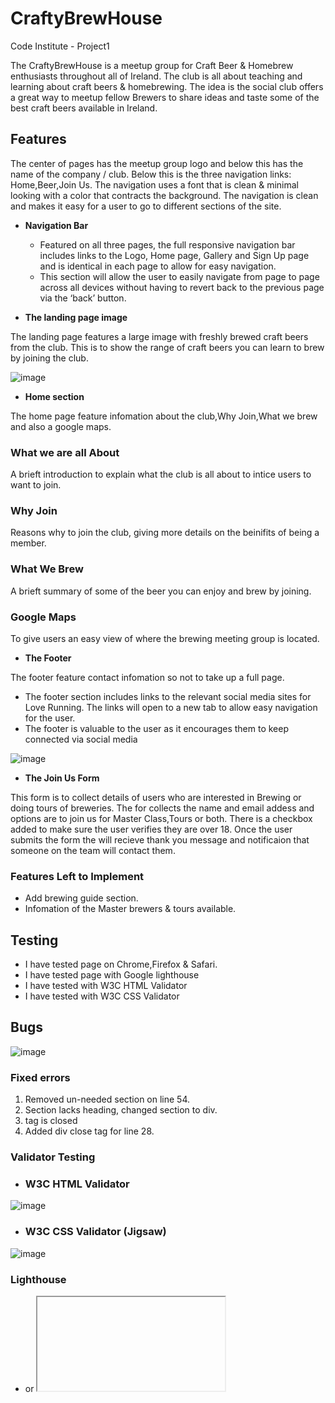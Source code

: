 # CraftyBrewHouse
Code Institute - Project1

The CraftyBrewHouse is a meetup group for Craft Beer & Homebrew enthusiasts throughout all of Ireland.
The club is all about teaching and learning about craft beers & homebrewing.
The idea is the social club offers a great way to meetup fellow Brewers to share ideas and taste some of the best craft beers available in Ireland.

## Features 

The center of pages has the meetup group logo and below this has the name of the company / club.
Below this is the three navigation links: Home,Beer,Join Us.
The navigation uses a font that is clean & minimal looking with a color that contracts the background.
The navigation is clean and makes it easy for a user to go to different sections of the site.

- __Navigation Bar__

  - Featured on all three pages, the full responsive navigation bar includes links to the Logo, Home page, Gallery and Sign Up page and is identical in each page to allow for easy navigation.
  - This section will allow the user to easily navigate from page to page across all devices without having to revert back to the previous page via the ‘back’ button. 

- __The landing page image__

The landing page features a large image with freshly brewed craft beers from the club. 
This is to show the range of craft beers you can learn to brew by joining the club.

![image](https://user-images.githubusercontent.com/5288061/159925979-3c885eaa-8664-4d5c-ade8-2b3dadf7026c.png)
     
- __Home section__

The home page feature infomation about the club,Why Join,What we brew and also a google maps.

### What we are all About
A brieft introduction to explain what the club is all about to intice users to want to join.

### Why Join
Reasons why to join the club, giving more details on the beinifits of being a member.

### What We Brew
A brieft summary of some of the beer you can enjoy and brew by joining.

### Google Maps
To give users an easy view of where the brewing meeting group is located.

- __The Footer__ 

The footer feature contact infomation so not to take up a full page.

  - The footer section includes links to the relevant social media sites for Love Running. The links will open to a new tab to allow easy navigation for the user. 
  - The footer is valuable to the user as it encourages them to keep connected via social media

![image](https://user-images.githubusercontent.com/5288061/160213774-c5c607bc-b55b-4a08-a867-d825867b72d7.png)


- __The Join Us Form__

This form is to collect details of users who are interested in Brewing or doing tours of breweries. 
The for collects the name and email addess and options are to join us for Master Class,Tours or both.
There is a checkbox added to make sure the user verifies they are over 18.
Once the user submits the form the will recieve thank you message and notificaion that someone on the team will contact them.


### Features Left to Implement

- Add brewing guide section.
- Infomation of the Master brewers & tours available.

## Testing 

- I have tested page on Chrome,Firefox & Safari.
- I have tested page with Google lighthouse
- I have tested with  W3C HTML Validator
- I have tested with W3C CSS Validator

## Bugs

![image](https://user-images.githubusercontent.com/5288061/160015788-510510fe-c082-456b-88c5-b3903e8fd0a8.png)

### Fixed errors

1. Removed un-needed section on line 54.
2. Section lacks heading, changed section to div.
3. tag is closed
4. Added div close tag for line 28.

### Validator Testing 

- ### W3C HTML Validator
![image](https://user-images.githubusercontent.com/5288061/160016414-5fa68a88-2be2-4743-881e-c1dcbfa9afcd.png)


- ### W3C CSS Validator (Jigsaw)
![image](https://user-images.githubusercontent.com/5288061/160022096-4bffb45f-651a-48a3-a6e1-633756b43122.png)

### Lighthouse 
- <frame> or <iframe> elements do not have a title - added title.
- Page lacks the HTML doctype, thus triggering quirks-modeDocument must contain a doctype - docutype was added.
- Serves images with low resolution - resized the images & set image & width height.
- Web app manifest or service worker do not meet the installability requirements 1 reason
- Resized Image

### Mobile
![image](https://user-images.githubusercontent.com/5288061/160017165-9c15c431-c73f-423d-9b53-7128506b97ee.png)

### Desktop
![image](https://user-images.githubusercontent.com/5288061/160023019-407dcfa0-a42d-4b94-a586-cc0e5c8d634a.png)

### Unfixed Bugs
There are no known Unfixed Bugs.

## Deployment
  
This site was designed and planned out with wireframes before deployment.
There were some minor tweaks from this original design.
- About page changed to beer.
-Contact page moved to footer.
- Added testimonial to join us page.
  
HOME
![image](https://user-images.githubusercontent.com/5288061/160214321-d83475e8-6ffe-4742-8c3a-e17ea1662b76.png)
BEER
![image](https://user-images.githubusercontent.com/5288061/160214426-b155e695-1168-4371-bc87-333defcf89eb.png)
JOIN
![image](https://user-images.githubusercontent.com/5288061/160214400-7e2bfa48-3fc0-4413-8de7-79396b612896.png)


This section should describe the process you went through to deploy the project to a hosting platform (e.g. GitHub) 

  - The site was deployed to GitHub pages. The steps to deploy are as follows: 
  - In the GitHub repository, navigate to the Settings tab 
  - From the source section drop-down menu, select the Master Branch
  - Once the master branch has been selected, the page will be automatically refreshed with a detailed ribbon display to indicate the successful deployment. 

The live link can be found here - https://niallos11.github.io/crafty-brew-house/

## Credits 
- Code Institute 
- My Mentor Caleb Mbakwe for help and advise.
   
Content
Page was inspired by the LoveRunning & CoderCoffeeHouse Projects completed in the Code Institute course.
I looked at some Irish craft beer websites to take inspiration from;
- https://www.westernherd.com/
- https://treatycitybrewery.ie/
- https://www.kinnegarbrewing.ie/

### Coding tips 
- www.w3schools.com   

Media
The beer mug logo was taken from https://www.vector4free.com
The main photo used on the home  page are from https://unsplash.com
Used font Awsome & Google fonts.
   
